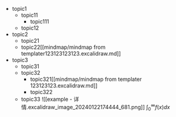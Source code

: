 - topic1
	- topic11
		- topic111
	- topic12
- topic2
	- topic21
	- topic22[[mindmap/mindmap from templater123123123123.excalidraw.md]]
- topic3
	- topic31
	- topic32
		- topic321[[mindmap/mindmap from templater 123123123.excalidraw.md]]
		- topic322
	- topic33 ![[example - 详情.excalidraw_image_20240122174444_681.png]] $\int_{0}^{\infty}{f(x)dx}$
	